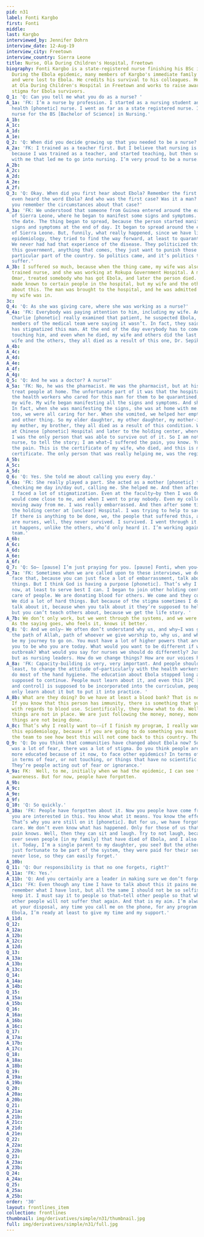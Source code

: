 ```yaml
---
pid: n31
label: Fonti Kargbo
first: Fonti
middle: 
last: Kargbo
interviewed_by: Jennifer Dohrn
interview_date: 12-Aug-19
interview_city: Freetown
interview_country: Sierra Leone
title: Nurse, Ola During Children's Hospital, Freetown
biography: Fonti Kargbo is a state-registered nurse finishing his BSc in nursing.
  During the Ebola epidemic, many members of Kargbo's immediate family contracted
  and were lost to Ebola. He credits his survival to his colleagues. He is now a nurse
  at Ola During Children's Hospital in Freetown and works to raise awareness and decrease
  stigma for Ebola survivors.
Q_1: 'Q: Can you tell me what you do as a nurse? '
A_1a: 'FK: I’m a nurse by profession. I started as a nursing student and a community
  health [phonetic] nurse. I went as far as a state registered nurse. I am now a student
  nurse for the BS [Bachelor of Science] in Nursing.'
A_1b: 
A_1c: 
A_1d: 
A_1e: 
Q_2: 'Q: When did you decide growing up that you needed to be a nurse?'
A_2a: 'FK: I trained as a teacher first. But I believe that nursing is a calling,
  because I was trained as a teacher, and started teaching, but then something happened
  with me that led me to go into nursing. I’m very proud to be a nurse.'
A_2b: 
A_2c: 
A_2d: 
A_2e: 
A_2f: 
Q_3: 'Q: Okay. When did you first hear about Ebola? Remember the first time you ever
  even heard the word Ebola? And who was the first case? Was it a man? A woman? Do
  you remember the circumstances about that case?'
A_3a: 'FK: We understood that someone from Guinea entered around the eastern part
  of Sierra Leone, where he began to manifest some signs and symptoms. I don’t know
  the date. The thing began to spread, because the person started manifesting some
  signs and symptoms at the end of day. It began to spread around the eastern part
  of Sierra Leone. But, funnily, what really happened, since we have little idea about
  epidemiology, they tried to find the way forward, at least to quarantine those areas.
  We never had had that experience of the disease. They politicized things because
  this government, anything that comes, they just want to punish those people at that
  particular part of the country. So politics came, and it’s politics that made us
  suffer.'
A_3b: I suffered so much, because when the thing came, my wife was also a nurse, a
  trained nurse, and she was working at Rokupa Government Hospital. A man, Dr. Sepik
  Omar, treated somebody who has got Ebola, and later the person died. This news was
  made known to certain people in the hospital, but my wife and the others never knew
  about this. The man was brought to the hospital, and he was admitted the same ward
  my wife was in.
3c: 
Q_4: 'Q: As she was giving care, where she was working as a nurse?'
A_4a: 'FK: Everybody was paying attention to him, including my wife. And when Dr.
  Charlie [phonetic] really examined that patient, he suspected Ebola, while the other
  members of the medical team were saying it wasn’t. In fact, they said the doctor
  has stigmatized this man. At the end of the day everybody has to come around him,
  touching him, and even when he died, my wife and others did the last office. My
  wife and the others, they all died as a result of this one, Dr. Sepik Omar [phonetic].'
A_4b: 
A_4c: 
A_4d: 
A_4e: 
A_4f: 
A_4g: 
Q_5: 'Q: And he was a doctor? A nurse?'
A_5a: 'FK: No, he was the pharmacist. He was the pharmacist, but at his pharmacy they
  treat people at home. The unfortunate part of it was that the hospital never called
  the health workers who cared for this man for them to be quarantined, including
  my wife. My wife began manifesting all the signs and symptoms. And she died 11 September.
  In fact, when she was manifesting the signs, she was at home with me. My children,
  too, we were all caring for her. When she vomited, we helped her empty the things,
  and other thing. So my elder daughter, my other daughter, my mother-in-law, my sister-in-law,
  my mother, my brother, they all died as a result of this condition. We were taken
  at Chinese [phonetic] Hospital and later to the holding center, where they all died.
  I was the only person that was able to survive out of it. So I am not only as a
  nurse, to tell the story; I am what—I suffered the pain, you know. You see? I suffered
  the pain. This is the certificate of my wife, who died, and this is my discharge
  certificate. The only person that was really helping me, was the registrar.'
A_5b: 
A_5c: 
A_5d: 
Q_6: 'Q: Yes. She told me about calling you every day.'
A_6a: 'FK: She really played a part. She acted as a mother [phonetic] to me. She was
  checking me day in/day out, calling me. She helped me. And then after I was discharged,
  I faced a lot of stigmatization. Even at the faculty—by then I was doing my RN—nobody
  would come close to me, and when I went to pray nobody. Even my colleagues were
  moving away from me. I was really embarrassed. And then after some time I joined
  the holding center at [unclear] Hospital. I was trying to help to save other people.
  If there is anything to be done, we, the people that suffered this, and the nurses—there
  are nurses, well, they never survived. I survived. I went through it. I know how
  it happens, unlike the others, who’d only heard it. I’m working again on the response
  team.'
A_6b: 
A_6c: 
A_6d: 
A_6e: 
A_6f: 
Q_7: 'Q: So— [pause] I’m just praying for you. [pause] Fonti, when you—'
A_7a: 'FK: Sometimes when we are called upon to these interviews, we don’t want to
  face that, because you can just face a lot of embarrassment, talk about the old
  things. But I think God is having a purpose [phonetic]. That’s why I’m pushing myself
  now, at least to serve best I can. I began to join other holding centers, taking
  care of people. We are donating blood for others. We come and they collect our blood.
  We did a lot of hard things. But because of the stigma sometimes I don’t want to
  talk about it, because when you talk about it they’re supposed to help us to learn,
  but you can’t teach others about, because we get the life story. '
A_7b: We don’t only work, but we went through the systems, and we were really affected. 
  As the saying goes, who feels it, knows it better.
Q_8: 'Q: And we only— We often don’t understand why us, and why—I was going to say
  the path of Allah, path of whoever we give worship to, why us, and why would this
  be my journey to go on. You must have a lot of higher powers that are really guiding
  you to be who you are today. What would you want to be different if we had another
  outbreak? What would you say for nurses we should do differently? Just not as nurses,
  but as nursing leaders. How do we change things? How are our voices heard differently?'
A_8a: 'FK: Capacity-building is very, very important. And people should be able, at
  least, to change the attitude of—particularly with the health workers. We don’t
  do most of the hand hygiene. The education about Ebola stopped long ago, and that’s
  supposed to continue. People must learn about it, and even this IPC [infection prevention
  and control] is supposed to be incorporated into the curriculum, people should not
  only learn about it but to put it into practice. '
A_8b: What are they doing? Do we have at least a blood bank? That is not happening.
  If you know that this person has immunity, there is something that you have to do
  with regards to blood use. Scientifically, they know what to do. Well, all those
  things are not in place. We are just following the money, money, money. The right
  things are not being done. 
A_8c: That’s why I really want to-—if I finish my program, I really want to go into
  this epidemiology, because if you are going to do something you must be part of
  the team to see how best this will not come back to this country. That is my dream. 
Q_9: 'Q: Do you think that communities have changed about Ebola now? So I know there
  was a lot of fear, there was a lot of stigma. Do you think people are generally
  more educated because of it now, to face other epidemics? In terms of awareness,
  in terms of fear, or not touching, or things that have no scientific basis, right?
  They’re people acting out of fear or ignorance.'
A_9a: FK:  Well, to me, initially when we had the epidemic, I can see that there was
  awareness. But for now, people have forgotten.
A_9b: 
A_9c: 
A_9e: 
A_9f: 
Q_10: 'Q: So quickly.'
A_10a: 'FK: People have forgotten about it. Now you people have come from afar, say
  you are interested in this. You know what it means. You know the effect of Ebola.
  That’s why you are still on it [phonetic]. But for us, we have forgotten. We don’t
  care. We don’t even know what has happened. Only for those of us that suffer the
  pain knows. Well, then they can sit and laugh. Try to not laugh, because I have
  over seven people [in my family] that have died of Ebola, and I also went through
  it. Today, I’m a single parent to my daughter, you see? But the others that were
  just fortunate to be part of the system, they were paid for their service, they
  never lose, so they can easily forget.'
A_10b: 
Q_11: 'Q: Our responsibility is that no one forgets, right?'
A_11a: 'FK: Yes.'
A_11b: 'Q: And you certainly are a leader in making sure we don’t forget. '
A_11c: 'FK: Even though any time I have to talk about this it pains me, it makes me
  remember what I have lost, but all the same I should not be so selfish enough to
  keep it. I must say it to people so that—tell other people so that what I have survived,
  other people will not suffer that again. And that is my aim. I’m always ready, available,
  at your disposal, any time you call me on the phone, for any program related to
  Ebola, I’m ready at least to give my time and my support.'
A_11d: 
Q_12: 
A_12a: 
A_12b: 
A_12c: 
A_12d: 
Q_13: 
A_13a: 
A_13b: 
A_13c: 
Q_14: 
A_14a: 
A_14b: 
Q_15: 
A_15a: 
A_15b: 
Q_16: 
A_16a: 
A_16b: 
A_16c: 
Q_17: 
A_17a: 
A_17b: 
A_17c: 
Q_18: 
A_18a: 
A_18b: 
Q_19: 
A_19a: 
A_19b: 
Q_20: 
A_20a: 
A_20b: 
Q_21: 
A_21a: 
A_21b: 
A_21c: 
A_21d: 
A_21e: 
Q_22: 
A_22a: 
A_22b: 
Q_23: 
A_23a: 
A_23b: 
Q_24: 
A_24a: 
Q_25: 
A_25a: 
A_25b: 
order: '30'
layout: frontlines_item
collection: frontlines
thumbnail: img/derivatives/simple/n31/thumbnail.jpg
full: img/derivatives/simple/n31/full.jpg
---
```

